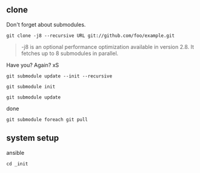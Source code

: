 
## clone
Don't forget about submodules.
```
git clone -j8 --recursive URL git://github.com/foo/example.git
```
> -j8 is an optional performance optimization available in version 2.8. It fetches up to 8 submodules in parallel.


Have you? Again? xS
```
git submodule update --init --recursive
```

```
git submodule init
```

```
git submodule update
```

done


```
git submodule foreach git pull
```

## system setup
ansible
```
cd _init
```

